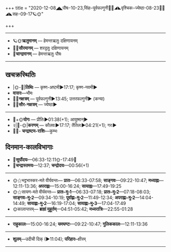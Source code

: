 +++
title = "2020-12-08◢◣पौषः-10-23,सिंहः-पूर्वफल्गुनी🌛🌌◢◣वृश्चिकः-ज्येष्ठा-08-23🌌🌞◢◣सहः-09-17🪐🌞"

+++
___________________
- 🪐🌞**ऋतुमानम्** — हेमन्तऋतुः दक्षिणायनम्
- 🌌🌞**सौरमानम्** — शरदृतुः दक्षिणायनम्
- 🌛**चान्द्रमानम्** — हेमन्तऋतुः पौषः
___________________


## खचक्रस्थितिः
- |🌞-🌛|**तिथिः** — कृष्ण-अष्टमी►17:17; कृष्ण-नवमी►  
- **वासरः**—भौमः  
- 🌌🌛**नक्षत्रम्** — पूर्वफल्गुनी►13:45; उत्तरफल्गुनी► (कन्या)  
- 🌌🌞**सौर-नक्षत्रम्** — ज्येष्ठा►  
___________________
- 🌛+🌞**योगः** — प्रीतिः►01:38(+1); आयुष्मान्►  
- २|🌛-🌞|**करणम्** — कौलवः►17:17; तैतिलः►04:21(+1); गरः►  
- 🌌🌛- **चन्द्राष्टम-राशिः**—कुम्भः  


## दिनमान-कालविभागाः
- 🌅**सूर्योदयः**—06:33-12:11🌞️-17:49🌇  
- 🌛**चन्द्रास्तमयः**—12:37; **चन्द्रोदयः**—00:56(+1)  
___________________
- 🌞⚝भट्टभास्कर-मते वीर्यवन्तः— **प्रातः**—06:33-07:58; **साङ्गवः**—09:22-10:47; **मध्याह्नः**—12:11-13:36; **अपराह्णः**—15:00-16:24; **सायाह्नः**—17:49-19:25  
- 🌞⚝सायण-मते वीर्यवन्तः— **प्रातः-मु॰1**—06:33-07:18; **प्रातः-मु॰2**—07:18-08:03; **साङ्गवः-मु॰2**—09:34-10:19; **पूर्वाह्णः-मु॰2**—11:49-12:34; **अपराह्णः-मु॰2**—14:04-14:49; **सायाह्णः-मु॰2**—16:19-17:04; **सायाह्णः-मु॰3**—17:04-17:49  
- 🌞कालान्तरम्— **ब्राह्मं मुहूर्तम्**—04:51-05:42; **मध्यरात्रिः**—22:55-01:28  
___________________
- **राहुकालः**—15:00-16:24; **यमघण्टः**—09:22-10:47; **गुलिककालः**—12:11-13:36  
___________________
- **शूलम्**—उदीची दिक् (►11:04); **परिहारः**–क्षीरम्  
___________________
